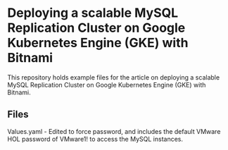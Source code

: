 # Deploying a scalable MySQL Replication Cluster on Google Kubernetes Engine (GKE) with Bitnami

This repository holds example files for the article on deploying a scalable MySQL Replication Cluster on Google Kubernetes Engine (GKE) with Bitnami. 


## Files

Values.yaml - Edited to force password, and includes the default VMware HOL password of VMware1! to access the MySQL instances.
